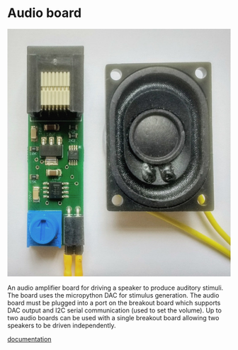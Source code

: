 # Audio board

![front_photo](photo.jpg)

An audio amplifier board for driving a speaker to produce auditory stimuli. The board uses the micropython DAC for stimulus generation. The audio board must be plugged into a port on the breakout board which supports DAC output and I2C serial communication (used to set the volume). Up to two audio boards can be used with a single breakout board allowing two speakers to be driven independently.

[documentation](https://pycontrol.readthedocs.io/en/latest/user-guide/hardware/#audio-board)

